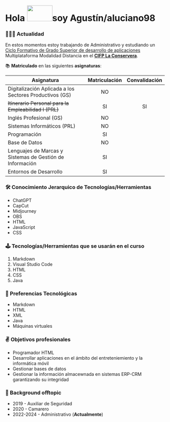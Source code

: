 # Hola <img src="https://media2.giphy.com/media/v1.Y2lkPTc5MGI3NjExYW84YmI5NjVkeHpyb3h1aHE2cnllZDQ2c3Y1dDUzNGNzYW4zczkxNCZlcD12MV9pbnRlcm5hbF9naWZfYnlfaWQmY3Q9Zw/m6OomwWCojfS8/giphy.gif" width="80" height="50">soy Agustín/aluciano98

### 📂👨‍💻 Actualidad

En estos momentos estoy trabajando de Administrativo y estudiando un [Ciclo Formativo de Grado Superior de desarrollo de aplicaciones](https://www.todofp.es/inicio.html "Vocational training") Multiplataforma Modalidad Distancia en el [**CIFP La Conservera**](https://sites.google.com/view/fplaconservera).

📚 **Matriculado** en las siguientes **asignaturas**:

| Asignatura | Matriculación | Convalidación |
|------------|      :----:   |      :----:
| Digitalización Aplicada a los Sectores Productivos (GS) | NO | 
| ~~Itinerario Personal para la Empleabilidad I (PRL)~~ |SI| SI |
| Inglés Profesional (GS)|NO|
| Sistemas Informáticos (PRL) | NO |
| Programación | SI |
| Base de Datos | NO |
| Lenguajes de Marcas y Sistemas de Gestión de Información | SI |
| Entornos de Desarrollo | SI |

### 🛠️ Conocimiento Jerarquico de Tecnologías/Herramientas 

- ChatGPT
- CapCut
- Midjourney
- OBS
- HTML
- JavaScript
- CSS

### 🕹️ Tecnologías/Herramientas que se usarán en el curso

1. Markdown
2. Visual Studio Code
3. HTML
4. CSS
5. Java

### 🤖 Preferencias Tecnológicas

- Markdown
- HTML
- XML
- Java
- Máquinas virtuales
 
### ✌️ Objetivos profesionales

- Programador HTML
- Desarrollar aplicaciones en el ámbito del entreteniemiento y la informática móvil
- Gestionar bases de datos
- Gestionar la información almacewnada en sistemas ERP-CRM garantizando su integridad 

### 💼 Background offtopic 

- 2019 - Auxiliar de Seguridad
- 2020 - Camarero
- 2022-2024 - Administrativo (**Actualmente**)
